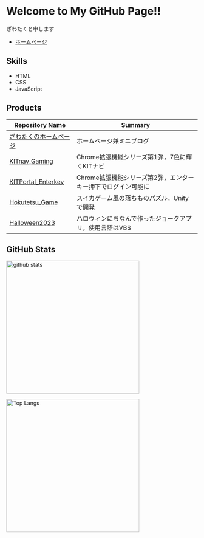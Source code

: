 # Welcome to My GitHub Page!!

ざわたくと申します
- [ホームページ](https://zawataku.github.io)

## Skills
- HTML
- CSS
- JavaScript

## Products
| Repository Name                                                        | Summary |
| ---------------------------------------------------------------------- | ------- |
| [ざわたくのホームページ](https://github.com/zawataku/zawataku.github.io) | ホームページ兼ミニブログ |
| [KITnav_Gaming](https://github.com/zawataku/KITnav_Gamnig)             | Chrome拡張機能シリーズ第1弾，7色に輝くKITナビ |
| [KITPortal_Enterkey](https://github.com/zawataku/KITPortal_Enterkey)   | Chrome拡張機能シリーズ第2弾，エンターキー押下でログイン可能に |
| [Hokutetsu_Game](https://github.com/zawataku/Hokutetsu_Game)           | スイカゲーム風の落ちものパズル，Unityで開発 |
| [Halloween2023](https://github.com/zawataku/Halloween2023)             | ハロウィンにちなんで作ったジョークアプリ，使用言語はVBS |


## GitHub Stats
<p align="left">   
  <img alt="github stats" width="350px" src="https://github-readme-stats.vercel.app/api?username=zawataku&theme=onedark&show_icons=ture" />
</p>
<p align="left">
  <img alt="Top Langs" width="350px" src="https://github-readme-stats.vercel.app/api/top-langs/?username=zawataku&layout=compact&show_icons=true&theme=onedark" />
</p>